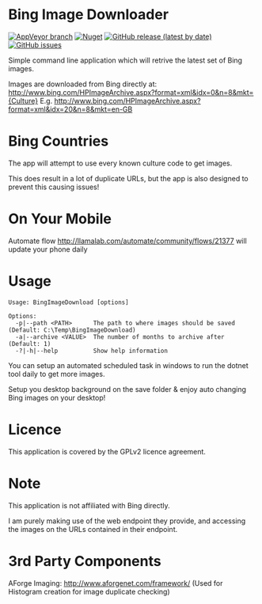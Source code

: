 Bing Image Downloader
=================

[![AppVeyor branch](https://img.shields.io/appveyor/ci/blythmeister/bingimagedownload)](https://ci.appveyor.com/project/BlythMeister/BingImageDownload)
[![Nuget](https://img.shields.io/nuget/v/bingimagedownload)](https://www.nuget.org/packages/BingImageDownload/)
[![GitHub release (latest by date)](https://img.shields.io/github/v/release/BlythMeister/BingImageDownload)](https://github.com/BlythMeister/BingImageDownload/releases/latest)
[![GitHub issues](https://img.shields.io/github/issues-raw/blythmeister/bingimagedownload)](https://github.com/BlythMeister/BingImageDownload/issues)

Simple command line application which will retrive the latest set of Bing images.

Images are downloaded from Bing directly at: http://www.bing.com/HPImageArchive.aspx?format=xml&idx=0&n=8&mkt={Culture}
E.g. http://www.bing.com/HPImageArchive.aspx?format=xml&idx=20&n=8&mkt=en-GB

Bing Countries
=================

The app will attempt to use every known culture code to get images.

This does result in a lot of duplicate URLs, but the app is also designed to prevent this causing issues!

On Your Mobile
=================

Automate flow http://llamalab.com/automate/community/flows/21377 will update your phone daily

Usage
=================

```
Usage: BingImageDownload [options]

Options:
  -p|--path <PATH>      The path to where images should be saved (Default: C:\Temp\BingImageDownload)
  -a|--archive <VALUE>  The number of months to archive after (Default: 1)
  -?|-h|--help          Show help information
```

You can setup an automated scheduled task in windows to run the dotnet tool daily to get more images.

Setup you desktop background on the save folder & enjoy auto changing Bing images on your desktop!

Licence
=================

This application is covered by the GPLv2 licence agreement.

Note
=================

This application is not affiliated with Bing directly.

I am purely making use of the web endpoint they provide, and accessing the images on the URLs contained in their endpoint.

3rd Party Components
=================

AForge Imaging: http://www.aforgenet.com/framework/
(Used for Histogram creation for image duplicate checking)
